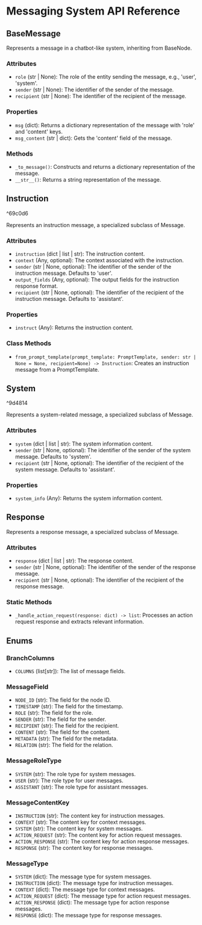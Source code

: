 # Messaging System API Reference

## BaseMessage

Represents a message in a chatbot-like system, inheriting from BaseNode.

### Attributes
- `role` (str | None): The role of the entity sending the message, e.g., 'user', 'system'.
- `sender` (str | None): The identifier of the sender of the message.
- `recipient` (str | None): The identifier of the recipient of the message.

### Properties
- `msg` (dict): Returns a dictionary representation of the message with 'role' and 'content' keys.
- `msg_content` (str | dict): Gets the 'content' field of the message.

### Methods
- `_to_message()`: Constructs and returns a dictionary representation of the message.
- `__str__()`: Returns a string representation of the message.

## Instruction

^69c0d6

Represents an instruction message, a specialized subclass of Message.

### Attributes
- `instruction` (dict | list | str): The instruction content.
- `context` (Any, optional): The context associated with the instruction.
- `sender` (str | None, optional): The identifier of the sender of the instruction message. Defaults to 'user'.
- `output_fields` (Any, optional): The output fields for the instruction response format.
- `recipient` (str | None, optional): The identifier of the recipient of the instruction message. Defaults to 'assistant'.

### Properties
- `instruct` (Any): Returns the instruction content.

### Class Methods
- `from_prompt_template(prompt_template: PromptTemplate, sender: str | None = None, recipient=None) -> Instruction`: Creates an instruction message from a PromptTemplate.

## System

^9d4814

Represents a system-related message, a specialized subclass of Message.

### Attributes
- `system` (dict | list | str): The system information content.
- `sender` (str | None, optional): The identifier of the sender of the system message. Defaults to 'system'.
- `recipient` (str | None, optional): The identifier of the recipient of the system message. Defaults to 'assistant'.

### Properties
- `system_info` (Any): Returns the system information content.

## Response

Represents a response message, a specialized subclass of Message.

### Attributes
- `response` (dict | list | str): The response content.
- `sender` (str | None, optional): The identifier of the sender of the response message.
- `recipient` (str | None, optional): The identifier of the recipient of the response message.

### Static Methods
- `_handle_action_request(response: dict) -> list`: Processes an action request response and extracts relevant information.

## Enums

### BranchColumns
- `COLUMNS` (list[str]): The list of message fields.

### MessageField
- `NODE_ID` (str): The field for the node ID.
- `TIMESTAMP` (str): The field for the timestamp.
- `ROLE` (str): The field for the role.
- `SENDER` (str): The field for the sender.
- `RECIPIENT` (str): The field for the recipient.
- `CONTENT` (str): The field for the content.
- `METADATA` (str): The field for the metadata.
- `RELATION` (str): The field for the relation.

### MessageRoleType
- `SYSTEM` (str): The role type for system messages.
- `USER` (str): The role type for user messages.
- `ASSISTANT` (str): The role type for assistant messages.

### MessageContentKey
- `INSTRUCTION` (str): The content key for instruction messages.
- `CONTEXT` (str): The content key for context messages.
- `SYSTEM` (str): The content key for system messages.
- `ACTION_REQUEST` (str): The content key for action request messages.
- `ACTION_RESPONSE` (str): The content key for action response messages.
- `RESPONSE` (str): The content key for response messages.

### MessageType
- `SYSTEM` (dict): The message type for system messages.
- `INSTRUCTION` (dict): The message type for instruction messages.
- `CONTEXT` (dict): The message type for context messages.
- `ACTION_REQUEST` (dict): The message type for action request messages.
- `ACTION_RESPONSE` (dict): The message type for action response messages.
- `RESPONSE` (dict): The message type for response messages.